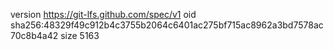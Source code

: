 version https://git-lfs.github.com/spec/v1
oid sha256:48329f49c912b4c3755b2064c6401ac275bf715ac8962a3bd7578ac70c8b4a42
size 5163
